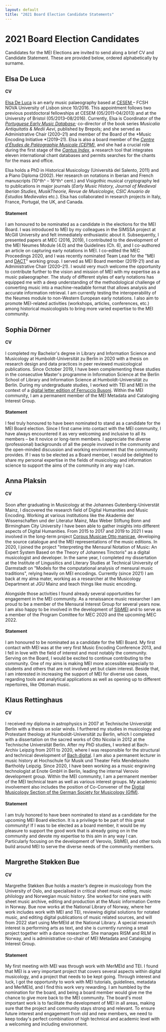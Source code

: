 ```yaml
---
layout: default
title: "2021 Board Election Candidate Statements"
---
```


# 2021 Board Election Candidates

Candidates for the MEI Elections are invited to send along a brief CV and Candidate Statement. 
These are provided below, ordered alphabetically by surname.


## Elsa De Luca

#### CV

[Elsa De
Luca](https://sites.google.com/fcsh.unl.pt/elsadeluca/home?authuser=0)
is an early music palaeography based at
[CESEM ](https://cesem.fcsh.unl.pt/en/pessoa/elsa-de-luca-2/) – FCSH NOVA
University of Lisbon since 10/2016. This appointment follows two
previous postdoctoral fellowships at CESEM (05/2011–04/2013) and at the
University of Bristol (05/2013–08/2016). Currently, Elsa is Coordinator
of the *[Portuguese Early Music
Database](http://www.google.com/url?q=http%3A%2F%2Fpemdatabase.eu%2F&sa=D&sntz=1&usg=AFQjCNGYC2yGsG4vsZWX0wW_d-rtlsxT3Q);* co-director
of the book series *Musicalia* *Antiquitatis &* *Medii* *Aevi*,
published by Brepols; and she served as Administrative Chair (2020–21)
and member of the Board of the *Music Encoding Initiative *(2019–21).
Elsa is also a board member of the [*Centre d\'Études de Paléographie
Musicale
(CEPM)*](https://sites.google.com/view/musicologie-medievale/CEPM?authuser=0),
and she had a crucial role during the first stage of the [*Cantus
Index*](http://cantusindex.org/acknowledgements), a research tool that
integrates eleven international chant databases and permits searches for
the chants for the mass and office.

Elsa holds a PhD in Historical Musicology (Università del Salento, 2011)
and a Piano Diploma (2002). Her research on notations in Iberian and
French manuscripts (10^th^ – 16^th^ cent.) and Visigothic musical
cryptography led to publications in major journals (*Early Music
History, Journal of Medieval Iberian Studies, MusikTheorie, Revue de
Musicologie, CSIC Anuario de Estudios Medievales* etc.). Elsa has
collaborated in research projects in Italy, France, Portugal, the UK,
and Canada.

#### Statement

I am honoured to be nominated as a candidate in the elections for the
MEI Board. I was introduced to MEI by my colleagues in the SIMSSA
project at McGill University and felt immediately enthusiastic about it.
Subsequently, I presented papers at MEC (2016, 2019), I contributed to
the development of the MEI Neumes Module (4.0) and the Guidelines (Ch.
6), and I co-authored an article on capturing early notations in MEI. I
co-edited the MEC Proceedings 2020, and I was recently nominated Team
Lead for the \"MEI and [DACT](http://dact-chant.ca/index.html)\" working
group. I served as MEI Board member (2019-21) and as Administrative
Chair (2020–21). I would very much welcome the opportunity to contribute
further to the vision and mission of MEI with my expertise as a music
palaeographer. The study of different styles of early notations has
equipped me with a deep understanding of the methodological challenge of
converting music into a machine-readable format that allows analysis and
accurate information retrieval. I am currently testing the
interoperability of the Neumes module to non-Western European early
notations. I also aim to promote MEI-related activities (workshops,
articles, conferences, etc.) among historical musicologists to bring
more varied expertise to the MEI community.


## Sophia Dörner

#### CV

I completed my Bachelor's degree in Library and Information Science and 
Musicology at Humboldt-Universität zu Berlin in 2020 with a thesis on research 
design and data practices in peer reviewed musicological publications. Since 
October 2019, I have been complementing these studies in the consecutive 
Master's programme in Information Science at the Berlin School of Library and 
Information Science at Humboldt-Universität zu Berlin. During my undergraduate 
studies, I worked with TEI and MEI in the context of a [digital letter edition 
of Ferruccio Busoni](https://www.busoni-nachlass.org/de/Index). Within the MEI 
community, I am a permanent member of the MEI Metadata and Cataloging Interest 
Group.

#### Statement

I feel truly honoured to have been nominated to stand as a candidate for the 
MEI Board election. Since I first came into contact with the MEI community, I 
have always encountered it as very welcoming and inclusive to all its members – 
be it novice or long-term members. I appreciate the diverse (professional) 
backgrounds of all the people involved in the community and the open-minded 
discussion and working environment that the community provides. If I was to be 
elected as a Board member, I would be delighted to share my personal expertise 
in the fields of musicology and information science to support the aims of the 
community in any way I can.


## Anna Plaksin

#### CV

Soon after graduating in Musicology at the Johannes Gutenberg-Universtät Mainz, 
I discovered the research field of Digital Humanities and Music Encoding. Working 
at various institutions like the Akademie der Wissenschaften und der Literatur
Mainz, Max Weber Stiftung Bonn and Birmingham City University I have been able 
to gather insights into different aspects of Digital Humanities. From 2015 to 2017 
and 2019 to 2021 I was involved in the long-term project [Corpus Musicae Otto 
manicae](https://music-encoding.org/projects/cmo.html), developing the source 
catalogue and the MEI representations of the music editions.
In 2020, I joined the project "Interpreting the Mensural Notation of Music: An 
Expert System Based on the Theory of Johannes Tinctoris" as a digital musicologist 
and developer. In the same year, I completed my dissertation at the Institute 
of Lingusitics and Literary Studies at Technical University of Darmstadt on 
"Models for the computational analysis of mensural music traditions", relying heavily 
on MEI encodings.
Currently (since 2021) I am back at my alma mater, working as a researcher at the 
Musicology Department at JGU Mainz and teach things like music encoding.

Alongside those activities I found already several opportunities for engagement 
in the MEI community. As a renaissance music researcher I am proud to be a 
member of the Mensural Interest Group for several years now. I am also happy to be 
involved in the development of [SibMEI](https://music-encoding.org/resources/tools.html#sibmei) 
and to serve as a member of the Program Comittee for MEC 2020 and
the upcoming MEC 2022.

#### Statement

I am honoured to be nominated as a candidate for the MEI Board. My first contact
with MEI was at the very first Music Encoding Conference 2013, and I fell in love 
with the field of interest and most notably the community. Serving on the Board, 
I would be excited to continue contributing to the community. One of my aims
is making MEI more accessible especially to students and others that are not 
involved yet but claim interest. Beside that, I am interested in increasing the
support of MEI for diverse use cases, regarding tools and analytical applications 
as well as opening up to different repertoires, like Ottoman music.


## Klaus Rettinghaus

#### CV

I received my diploma in astrophysics in 2007 at Technische Universität Berlin 
with a thesis on solar winds. I furthered my studies in musicology and 
Protestant theology at Humboldt-Universität zu Berlin, which I completed with a 
dissertation on the sacred works of Otto Nicolai in 2012 at the Technische 
Universität Berlin. After my PhD studies, I worked at Bach-Archiv Leipzig from 
2011 to 2020, where I was responsible for the structural and technical 
development of [Bach digital](https://www.bach-digital.de/). I am also a 
permanent lecturer in music history at Hochschule für Musik und Theater Felix 
Mendelssohn Bartholdy Leipzig. Since 2020, I have been working as a music 
engraving technologist at Enote GmbH in Berlin, leading the internal Verovio 
development group. Within the MEI community, I am a permanent member of the MEI 
technical team as well as various interest groups. My academic involvement also 
includes the position of Co-Convener of the [Digital Musicology Section of the 
German Society for Musicology (GfM)](https://www.musikforschung.de/fachgruppen/methodisch-thematische-fachgruppen/digitale-musikwissenschaft).

#### Statement

I am truly honored to have been nominated to stand as a candidate for the 
upcoming MEI Board election. It is a privilege to be part of this great 
community! If I was to be elected as a board member, it would be my pleasure to 
support the good work that is already going on in the community and devote my 
expertise to this aim in any way I can. Particularly focusing on the 
development of Verovio, SibMEI, and other tools build around MEI to serve the 
diverse needs of the community members.


## Margrethe Støkken Bue

#### CV

Margrethe Støkken Bue holds a master’s degree in musicology from the University 
of Oslo, and specialised in critical sheet music editing, music philology and 
Norwegian music history. She worked for nine years with sheet music archive, 
editing and production at the Music information Centre in Norway. Bue now works 
at the National Library of Norway, where her work includes work with MEI and 
TEI, reviewing digital solutions for notated music, and editing digital 
publications of music related sources, and will from 2022 start using MerMEId 
at the National Library. A special research interest is performing arts as 
text, and she is currently running a small project together with a dance 
researcher. She manages RISM and RILM in Norway, and is administrative co-chair 
of MEI Metadata and Cataloging Interest Group. 

#### Statement

My first meeting with MEI was through work with MerMEId and TEI. I found that 
MEI is a very important project that covers several aspects within digital 
musicology, and a project that needs to be kept going. Through interest and 
luck, I got the opportunity to work with MEI tutorials, guidelines, metadata 
and MerMEId, and I find this work very rewarding.
I am humbled by the nomination for the board, and being a board member would 
give me the chance to give more back to the MEI community. The board's most 
important work is to facilitate the development of MEI in all areas, making 
sure that the project and community stays strong and relevant. To ensure future 
interest and engagement from old and new members, we need to keep today's 
perfect combination of high technical and academic level with a welcoming and 
including environment.